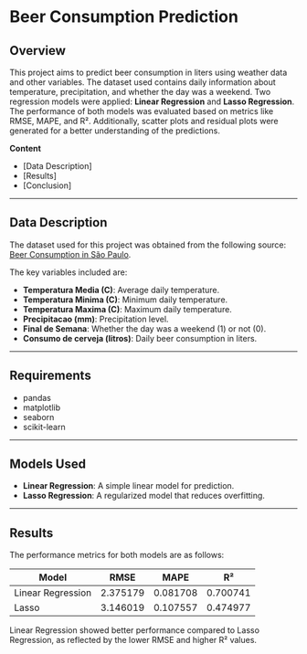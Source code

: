 # Beer Consumption Prediction

## Overview

This project aims to predict beer consumption in liters using weather data and other variables. The dataset used contains daily information about temperature, precipitation, and whether the day was a weekend. Two regression models were applied: **Linear Regression** and **Lasso Regression**. The performance of both models was evaluated based on metrics like RMSE, MAPE, and R². Additionally, scatter plots and residual plots were generated for a better understanding of the predictions.

**Content**

- [Data Description]
- [Results]
- [Conclusion]

---

## Data Description
The dataset used for this project was obtained from the following source:  
[Beer Consumption in São Paulo](https://raw.githubusercontent.com/robintux/Datasets4StackOverFlowQuestions/master/Consumo_cerveza_SP.csv).

The key variables included are:
- **Temperatura Media (C)**: Average daily temperature.
- **Temperatura Minima (C)**: Minimum daily temperature.
- **Temperatura Maxima (C)**: Maximum daily temperature.
- **Precipitacao (mm)**: Precipitation level.
- **Final de Semana**: Whether the day was a weekend (1) or not (0).
- **Consumo de cerveja (litros)**: Daily beer consumption in liters.

---

## Requirements
- pandas
- matplotlib
- seaborn
- scikit-learn

---

## Models Used
- **Linear Regression**: A simple linear model for prediction.
- **Lasso Regression**: A regularized model that reduces overfitting.

---

## Results
The performance metrics for both models are as follows:

| Model              | RMSE     | MAPE     | R²       |
|--------------------|----------|----------|----------|
| Linear Regression   | 2.375179 | 0.081708 | 0.700741 |
| Lasso               | 3.146019 | 0.107557 | 0.474977 |

Linear Regression showed better performance compared to Lasso Regression, as reflected by the lower RMSE and higher R² values.